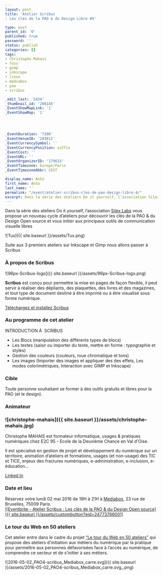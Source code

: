 ```yaml
---
layout: post
title: 'Atelier Scribus
: Les clés de la PAO & du Design Libre #4'

type: post
parent_id: '0'
published: true
password: ''
status: publish
categories: []
tags:
- Christophe Mahais
- foss
- gimp
- inkscape
- linux
- mediabox
- pao
- scribus

_edit_last: '2424'
_thumbnail_id: '206145'
_EventShowMapLink: '1'
_EventShowMap: '1'




_EventDuration: '7200'
_EventVenueID: '203812'
_EventCurrencySymbol: ''
_EventCurrencyPosition: suffix
_EventCost: ''
_EventURL: ''
_EventOrganizerID: '179633'
_EventTimezone: Europe/Paris
_EventTimezoneAbbr: CEST

display_name: Anto
first_name: Anto
last_name: ''
permalink: "/event/atelier-scribus-cles-de-pao-design-libre-4/"
excerpt: Dans la série des ateliers Do it yourself, l’association Silex Labs vous propose un nouveau cycle d’ateliers pour découvrir les clés de la PAO & du Design Open source et vous initier aux principaux outils de communication visuelle libres et gratuits.
---
```


Dans la série des ateliers Do it yourself, l’association [Silex Labs](http://www.silexlabs.org/) vous propose un nouveau cycle d’ateliers pour découvrir les clés de la PAO & du Design Open source et vous initier aux principaux outils de communication visuelle libres


![Tux]({{ site.baseurl }}/assets/Tux.png)

Suite aux 3 premiers ateliers sur Inkscape et Gimp nous allons passer à Scribus

### **À propos de Scribus**

![96px-Scribus-logo]({{ site.baseurl }}/assets/96px-Scribus-logo.png)

**Scribus** est conçu pour permettre la mise en pages de façon flexible, il peut servir à réaliser des dépliants, des plaquettes, des livres et des magazines, et tout type de document destiné à être imprimé ou à être visualisé sous forme numérique.

[Téléchargez et installez Scribus](https://www.scribus.net/downloads/stable-branch/)

### **Au programme de cet atelier**

INTRODUCTION À  SCRIBUS

*   Les Blocs (manipulation des différents types de blocs)
*   Les textes (saisir ou importer du texte, mettre en forme
: typographie et styles)
*   Gestion des couleurs (couleurs, roue chromatique et tons)
*   Les images (Importer des images et appliquer des des effets, Les modes colorimétriques, Interaction avec GIMP et Inkscape)

### **Cible**

Toute personne souhaitant se former à des outils gratuits et libres pour la PAO (et le design).

### **Animateur**

### ![christophe-mahais]({{ site.baseurl }}/assets/christophe-mahais.jpg)

Christophe MAHAIS est formateur informatique, usages & pratiques numériques chez E2C 95 - Ecole de la Deuxième Chance en Val d'Oise.

Il est spécialisé en gestion de projet et développement du numérique sur un territoire, animation d’ateliers et formations, usages (et non-usage) des TIC et TICE, enjeux des fractures numériques, e-administration, e-inclusion, e-éducation...

[Linked In](https://www.linkedin.com/in/cmahais)

### **Date et lieu**

Réservez votre lundi 02 mai 2016 de 19H à 21H à [Mediabox](http://www.mediabox.fr/), 23 rue de Bruxelles, 75009 Paris.  
[![Eventbrite - Atelier Scribus
: Les clés de la PAO & du Design Open source]({{ site.baseurl }}/assets/custombutton?eid=24773766001)](http://www.eventbrite.fr/e/billets-atelier-scribus-les-cles-de-la-pao-du-design-open-source-24773766001?ref=ebtn)

### **Le tour du Web en 50 ateliers**

Cet atelier entre dans le cadre du projet [“Le tour du Web en 50 ateliers”](http://www.silexlabs.org/le-tour-du-web-en-50-ateliers-2/) qui propose des ateliers d’initiation aux métiers du numérique par la pratique pour permettre aux personnes défavorisées face à l’accès au numérique, de comprendre ce secteur et de s’initier à ses métiers.

![2016-05-02_PAO4-scribus_Mediabox_carre.svg]({{ site.baseurl }}/assets/2016-05-02_PAO4-scribus_Mediabox_carre.svg_.png)